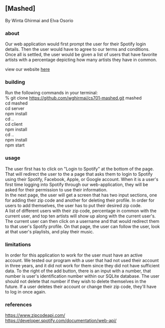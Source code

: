 ## [Mashed]

By Winta Ghirmai and Elva Osorio
### about
Our web application would first prompt the user for their Spotify login details. Then the user would have to agree to our terms and conditions. Once all is settled, the user would be given a list of users that have favorite artists with a percentage depicting how many artists they have in common.   

view our website [here](https://wghirmai.github.io/cs701-mashed/)

### building
Run the following commands in your terminal:  
% git clone https://github.com/wghirmai/cs701-mashed.git mashed  
cd mashed  
cd server   
npm install  
cd ..  
cd client   
npm install  
cd ..  
npm install  
npm start  

### usage
The user first has to click on "Login to Spotify" at the bottom of the page. That will redirect the user to the a page that asks them to login to Spotify using their Spotify, Facebook, Apple, or Google account. 
When it is a user's first time logging into Spotify through our web-application, they will be asked for their permission to use their information.  
In the next page, the user will get a screen that has two input sections, one for adding their zip code and another for deleting their profile. In order for users to add themselves, the user has to put their desired zip code.  
A list of different users with their zip code, percentage in common with the current user, and top ten artists will show up along with the current user's.  
The current user can then click on a username and that would redirect them to that user's Spotify profile. On that page, the user can follow the user, look at that user's playlists, and play their music.   

### limitations
In order for this application to work for the user must have an active account. We tested our program with a user that had not used their account in three years, and it did not work for them since they did not have sufficient data.
To the right of the add button, there is an input with a number, that number is user's identification number within our SQLite database. The user should not delete that number if they wish to delete themselves in the future. If a user deletes their account or change their zip code, they'll have to log in once again.  

### references
https://www.zipcodeapi.com/  
https://developer.spotify.com/documentation/web-api/

